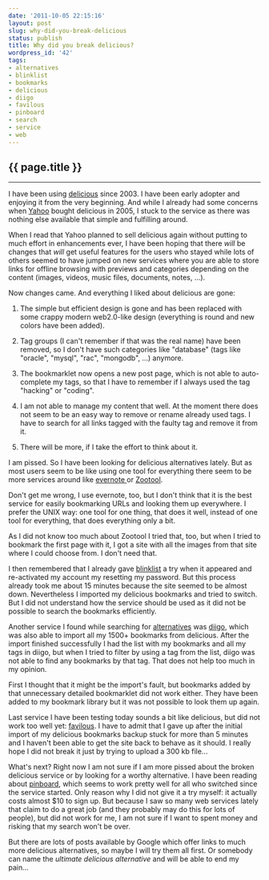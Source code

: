 ```yaml
---
date: '2011-10-05 22:15:16'
layout: post
slug: why-did-you-break-delicious
status: publish
title: Why did you break delicious?
wordpress_id: '42'
tags:
- alternatives
- blinklist
- bookmarks
- delicious
- diigo
- favilous
- pinboard
- search
- service
- web
---
```


{{ page.title }}
----------------
----------------

I have been using [delicious](http://delicious.com) since 2003. I have been early adopter and enjoying it from the very beginning. And while I already had some concerns when [Yahoo](http://www.yahoo.com) bought delicious in 2005, I stuck to the service as there was nothing else available that simple and fulfilling around.

When I read that Yahoo planned to sell delicious again without putting to much effort in enhancements ever, I have been hoping that there _will_ be changes that _will_ get useful features for the users who stayed while lots of others seemed to have jumped on new services where you are able to store links for offline browsing with previews and categories depending on the content (images, videos, music files, documents, notes, ...).

Now changes came. And everything I liked about delicious are gone:



	
  1. The simple but efficient design is gone and has been replaced with some crappy modern web2.0-like design (everything is round and new colors have been added).

	
  2. Tag groups (I can't remember if that was the real name) have been removed, so I don't have such categories like "database" (tags like "oracle", "mysql", "rac", "mongodb", ...) anymore.

	
  3. The bookmarklet now opens a new post page, which is not able to auto-complete my tags, so that I have to remember if I always used the tag "hacking" or "coding".

	
  4. I am not able to manage my content that well. At the moment there does not seem to be an easy way to remove or rename already used tags. I have to search for all links tagged with the faulty tag and remove it from it.

	
  5. There will be more, if I take the effort to think about it.


I am pissed. So I have been looking for delicious alternatives lately. But as most users seem to be like using one tool for everything there seem to be more services around like [evernote ](http://evernote.com/)or [Zootool](http://zootool.com/).

Don't get me wrong, I use evernote, too, but I don't think that it is the best service for easily bookmarking URLs and looking them up everywhere. I prefer the UNIX way: one tool for one thing, that does it well, instead of one tool for everything, that does everything only a bit.

As I did not know too much about Zootool I tried that, too, but when I tried to bookmark the first page with it, I got a site with all the images from that site where I could choose from. I don't need that.

I then remembered that I already gave [blinklist](http://blinklist.com) a try when it appeared and re-activated my account my resetting my password. But this process already took me about 15 minutes because the site seemed to be almost down. Nevertheless I imported my delicious bookmarks and tried to switch. But I did not understand how the service should be used as it did not be possible to search the bookmarks efficiently.

Another service I found while searching for [alternatives](http://www.google.de/search?q=delicious+alternatives) was [diigo](http://www.diigo.com/), which was also able to import all my 1500+ bookmarks from delicious. After the import finished successfully I had the list with my bookmarks and all my tags in diigo, but when I tried to filter by using a tag from the list, diigo was not able to find any bookmarks by that tag. That does not help too much in my opinion.

First I thought that it might be the import's fault, but bookmarks added by that unnecessary detailed bookmarklet did not work either. They have been added to my bookmark library but it was not possible to look them up again.

Last service I have been testing today sounds a bit like delicious, but did not work too well yet: [favilous](http://favilous.com). I have to admit that I gave up after the initial import of my delicious bookmarks backup stuck for more than 5 minutes and I haven't been able to get the site back to behave as it should. I really hope I did not break it just by trying to upload a 300 kb file...

What's next? Right now I am not sure if I am more pissed about the broken delicious service or by looking for a worthy alternative. I have been reading about [pinboard](http://pinboard.in/), which seems to work pretty well for all who switched since the service started. Only reason why I did not give it a try myself: it actually costs almost $10 to sign up. But because I saw so many web services lately that claim to do a great job (and they probably may do this for lots of people), but did not work for me, I am not sure if I want to spent money and risking that my search won't be over.

But there are lots of posts available by Google which offer links to much more delicious alternatives, so maybe I will try them all first. Or somebody can name the _ultimate delicious alternative_ and will be able to end my pain...



